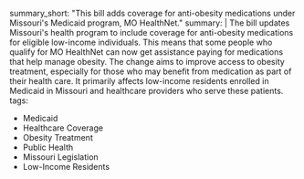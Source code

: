 summary_short: "This bill adds coverage for anti-obesity medications under Missouri's Medicaid program, MO HealthNet."
summary: |
  The bill updates Missouri's health program to include coverage for anti-obesity medications for eligible low-income individuals. This means that some people who qualify for MO HealthNet can now get assistance paying for medications that help manage obesity. The change aims to improve access to obesity treatment, especially for those who may benefit from medication as part of their health care. It primarily affects low-income residents enrolled in Medicaid in Missouri and healthcare providers who serve these patients.
tags:
  - Medicaid
  - Healthcare Coverage
  - Obesity Treatment
  - Public Health
  - Missouri Legislation
  - Low-Income Residents
